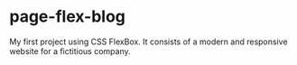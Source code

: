 # page-flex-blog
 My first project using CSS FlexBox. It consists of a modern and responsive website for a fictitious company.
